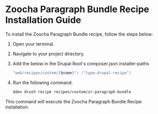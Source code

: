 # Zoocha Paragraph Bundle Recipe Installation Guide

To install the Zoocha Paragraph Bundle recipe, follow the steps below:

1. Open your terminal.
2. Navigate to your project directory. 
3. Add the below in the Drupal Root's composer.json installer-paths
    ```sh
    "web/recipes/custom/{$name}": ["type:drupal-recipe"]
    ```
4. Run the following command:

    ```sh
    ddev drush recipe recipes/custom/zr-paragraph-bundle
    ```

This command will execute the Zoocha Paragraph Bundle Recipe installation.

